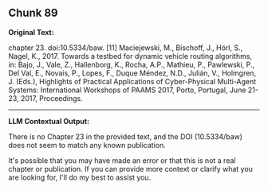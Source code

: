 ## Chunk 89

**Original Text:**

chapter 23. doi:10.5334/baw. [11] Maciejewski, M., Bischoff, J., Hörl, S., Nagel, K., 2017. Towards a testbed for dynamic vehicle routing algorithms, in: Bajo, J., Vale, Z.,
Hallenborg, K., Rocha, A.P., Mathieu, P., Pawlewski, P., Del Val, E., Novais, P., Lopes, F., Duque Méndez, N.D., Julián, V., Holmgren, J. (Eds.),
Highlights of Practical Applications of Cyber-Physical Multi-Agent Systems: International Workshops of PAAMS 2017, Porto, Portugal, June
21-23, 2017, Proceedings.

---

**LLM Contextual Output:**

There is no Chapter 23 in the provided text, and the DOI (10.5334/baw) does not seem to match any known publication.

It's possible that you may have made an error or that this is not a real chapter or publication. If you can provide more context or clarify what you are looking for, I'll do my best to assist you.
